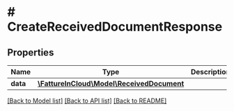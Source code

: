 # # CreateReceivedDocumentResponse

## Properties

Name | Type | Description | Notes
------------ | ------------- | ------------- | -------------
**data** | [**\FattureInCloud\Model\ReceivedDocument**](ReceivedDocument.md) |  | [optional]

[[Back to Model list]](../../README.md#models) [[Back to API list]](../../README.md#endpoints) [[Back to README]](../../README.md)

